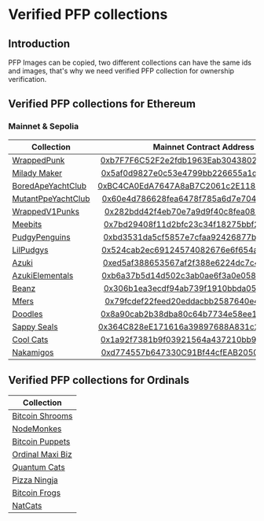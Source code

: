 # Verified PFP collections

## Introduction

PFP Images can be copied, two different collections can have the same ids and images, that's why we need verified PFP collection for ownership verification. 

## Verified PFP collections for Ethereum

### Mainnet & Sepolia
| Collection |     Mainnet Contract Address       | Sepolia Contract Address |
|------------|:-------------:|:-------------:|
| [WrappedPunk](https://www.wrappedpunks.com) | [0xb7F7F6C52F2e2fdb1963Eab30438024864c313F6](https://etherscan.io/address/0xb7F7F6C52F2e2fdb1963Eab30438024864c313F6) | [0x000000A396A2c3b4a423D60AF6d3e84d950A7442](https://sepolia.etherscan.io/address/0x000000A396A2c3b4a423D60AF6d3e84d950A7442) |
| [Milady Maker](https://miladymaker.net) | [0x5af0d9827e0c53e4799bb226655a1de152a425a5](https://etherscan.io/address/0x5af0d9827e0c53e4799bb226655a1de152a425a5) | [0x000000553C40DBe365ccCD4690d188F1AA957ED1](https://sepolia.etherscan.io/address/0x000000553C40DBe365ccCD4690d188F1AA957ED1) |
| [BoredApeYachtClub](https://boredapeyachtclub.com) | [0xBC4CA0EdA7647A8aB7C2061c2E118A18a936f13D](https://etherscan.io/address/0xBC4CA0EdA7647A8aB7C2061c2E118A18a936f13D) | [0x00000066c6904D21F978A85D4D35719039E0f2Cb](https://sepolia.etherscan.io/address/0x00000066c6904D21F978A85D4D35719039E0f2Cb) |
| [MutantPpeYachtClub](https://boredapeyachtclub.com) | [0x60e4d786628fea6478f785a6d7e704777c86a7c6](https://etherscan.io/address/0x60e4d786628fea6478f785a6d7e704777c86a7c6) |
| [WrappedV1Punks](https://v1punks.io) | [0x282bdd42f4eb70e7a9d9f40c8fea0825b7f68c5d](https://etherscan.io/address/0x282bdd42f4eb70e7a9d9f40c8fea0825b7f68c5d) | [0x000000141F2c43CD46A5BF196d7b632c420046b5](https://sepolia.etherscan.io/address/0x000000141F2c43CD46A5BF196d7b632c420046b5) |
| [Meebits](https://meebits.app) | [0x7bd29408f11d2bfc23c34f18275bbf23bb716bc7](https://etherscan.io/address/0x7bd29408f11d2bfc23c34f18275bbf23bb716bc7) | [0x0000000D61B6Ec04C0Ac8De4a065D6626eCC313A](https://sepolia.etherscan.io/address/0x0000000D61B6Ec04C0Ac8De4a065D6626eCC313A) |
| [PudgyPenguins](https://pudgypenguins.com) | [0xbd3531da5cf5857e7cfaa92426877b022e612cf8](https://etherscan.io/address/0xbd3531da5cf5857e7cfaa92426877b022e612cf8) | [0x000088fb0b3f8c43da271DB60098A000D8bf1a62](https://sepolia.etherscan.io/address/0x000088fb0b3f8c43da271DB60098A000D8bf1a62) |
| [LilPudgys](https://pudgypenguins.com) | [0x524cab2ec69124574082676e6f654a18df49a048](https://etherscan.io/address/0x524cab2ec69124574082676e6f654a18df49a048) | [0x0000000EB7a675E278a37532E027754fB92716B8](https://sepolia.etherscan.io/address/0x0000000EB7a675E278a37532E027754fB92716B8) |
| [Azuki](https://www.azuki.com) | [0xed5af388653567af2f388e6224dc7c4b3241c544](https://etherscan.io/address/0xed5af388653567af2f388e6224dc7c4b3241c544) | [0x0000008878FAf8CeE9859Af45c94Bc97818bba89](https://sepolia.etherscan.io/address/0x0000008878FAf8CeE9859Af45c94Bc97818bba89) |
| [AzukiElementals](https://www.azuki.com) | [0xb6a37b5d14d502c3ab0ae6f3a0e058bc9517786e](https://etherscan.io/address/0xb6a37b5d14d502c3ab0ae6f3a0e058bc9517786e) | [0x00000071e38f72A7D938Bf6e07c50878abA28bC0](https://sepolia.etherscan.io/address/0x00000071e38f72A7D938Bf6e07c50878abA28bC0) |
| [Beanz](https://www.azuki.com) | [0x306b1ea3ecdf94ab739f1910bbda052ed4a9f949](https://etherscan.io/address/0x306b1ea3ecdf94ab739f1910bbda052ed4a9f949) | [0x0000007960Ea21eca4f8c604cD6D217048F7fC50](https://sepolia.etherscan.io/address/0x0000007960Ea21eca4f8c604cD6D217048F7fC50) |
| [Mfers](https://opensea.io/collection/mfers) | [0x79fcdef22feed20eddacbb2587640e45491b757f](https://etherscan.io/address/0x79fcdef22feed20eddacbb2587640e45491b757f) | [0x000000FFe81592Aafa726938b672E1d94bA58d05](https://sepolia.etherscan.io/address/0x000000FFe81592Aafa726938b672E1d94bA58d05) |
| [Doodles](https://www.doodles.app) | [0x8a90cab2b38dba80c64b7734e58ee1db38b8992e](https://etherscan.io/address/0x8a90cab2b38dba80c64b7734e58ee1db38b8992e) | [0x00000093dC3E458054Dd6e84D5baa645688291d7](https://sepolia.etherscan.io/address/0x00000093dC3E458054Dd6e84D5baa645688291d7) |
| [Sappy Seals](https://www.sappy.lol) | [0x364C828eE171616a39897688A831c2499aD972ec](https://etherscan.io/address/0x364C828eE171616a39897688A831c2499aD972ec) | [0x0000002a98299347F7B2F0fE1bCAc8C45c1c2B80](https://sepolia.etherscan.io/address/0x0000002a98299347F7B2F0fE1bCAc8C45c1c2B80) |
| [Cool Cats](https://coolcats.com) | [0x1a92f7381b9f03921564a437210bb9396471050c](https://etherscan.io/address/0x1a92f7381b9f03921564a437210bb9396471050c) | [0x0000002a98299347F7B2F0fE1bCAc8C45c1c2B80](https://sepolia.etherscan.io/address/0x0000002a98299347F7B2F0fE1bCAc8C45c1c2B80) |
| [Nakamigos](https://nakamigos.io) | [0xd774557b647330C91Bf44cfEAB205095f7E6c367](https://etherscan.io/address/0xd774557b647330C91Bf44cfEAB205095f7E6c367) | [0x00000005c7097e9cb9e7af38f4dc76bf706bfe6b](https://sepolia.etherscan.io/address/0x00000005c7097e9cb9e7af38f4dc76bf706bfe6b) |

## Verified PFP collections for Ordinals
| Collection |
|------------|
| [Bitcoin Shrooms](https://bitcoinshrooms.com) |
| [NodeMonkes](https://nodemonkes.com) |
| [Bitcoin Puppets](https://ordpuppetinuundoxxedmillionaires.com) |
| [Ordinal Maxi Biz](https://x.com/OrdinalMaxiBiz) |
| [Quantum Cats](https://quantumcats.xyz) |
| [Pizza Ningja](https://ninjalerts.gitbook.io) |
| [Bitcoin Frogs](https://bitcoinfrogs.com) |
| [NatCats](https://x.com/dmtnatcats) |
